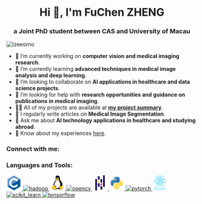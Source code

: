 <h1 align="center">Hi 👋, I'm FuChen ZHENG</h1>
<h3 align="center">a Joint PhD student between CAS and University of Macau</h3>

<p align="left"> <img src="https://komarev.com/ghpvc/?username=lzeeorno&label=Profile%20views&color=0e75b6&style=flat" alt="lzeeorno" /> </p>

- 🔭 I’m currently working on **computer vision and medical imaging research**.
- 🌱 I’m currently learning **advanced techniques in medical image analysis and deep learning**.
- 👯 I’m looking to collaborate on **AI applications in healthcare and data science projects**.
- 🤝 I’m looking for help with **research opportunities and guidance on publications in medical imaging**.
- 👨‍💻 All of my projects are available at **[my project summary](https://www.yuque.com/docs/share/5c3ef2a1-cdca-4cd9-8def-aeafb2810c3a?#)**.
- 📝 I regularly write articles on **Medical Image Segmentation**.
- 💬 Ask me about **AI technology applications in healthcare and studying abroad**.
- 📄 Know about my experiences [here](https://maimai.cn/profile/detail?dstu=236066636).

<h3 align="left">Connect with me:</h3>
<p align="left">
   <!-- Add your social media links or email here -->
</p>

<h3 align="left">Languages and Tools:</h3>
<p align="left"> 
   <a href="https://www.cprogramming.com/" target="_blank" rel="noreferrer"> <img src="https://raw.githubusercontent.com/devicons/devicon/master/icons/c/c-original.svg" alt="c" width="40" height="40"/> </a> 
   <a href="https://hadoop.apache.org/" target="_blank" rel="noreferrer"> <img src="https://www.vectorlogo.zone/logos/apache_hadoop/apache_hadoop-icon.svg" alt="hadoop" width="40" height="40"/> </a> 
   <a href="https://www.linux.org/" target="_blank" rel="noreferrer"> <img src="https://raw.githubusercontent.com/devicons/devicon/master/icons/linux/linux-original.svg" alt="linux" width="40" height="40"/> </a> 
   <a href="https://opencv.org/" target="_blank" rel="noreferrer"> <img src="https://www.vectorlogo.zone/logos/opencv/opencv-icon.svg" alt="opencv" width="40" height="40"/> </a> 
   <a href="https://pandas.pydata.org/" target="_blank" rel="noreferrer"> <img src="https://raw.githubusercontent.com/devicons/devicon/2ae2a900d2f041da66e950e4d48052658d850630/icons/pandas/pandas-original.svg" alt="pandas" width="40" height="40"/> </a> 
   <a href="https://www.python.org" target="_blank" rel="noreferrer"> <img src="https://raw.githubusercontent.com/devicons/devicon/master/icons/python/python-original.svg" alt="python" width="40" height="40"/> </a> 
   <a href="https://pytorch.org/" target="_blank" rel="noreferrer"> <img src="https://www.vectorlogo.zone/logos/pytorch/pytorch-icon.svg" alt="pytorch" width="40" height="40"/> </a> 
   <a href="https://reactjs.org/" target="_blank" rel="noreferrer"> <img src="https://raw.githubusercontent.com/devicons/devicon/master/icons/react/react-original-wordmark.svg" alt="react" width="40" height="40"/> </a> 
   <a href="https://scikit-learn.org/" target="_blank" rel="noreferrer"> <img src="https://upload.wikimedia.org/wikipedia/commons/0/05/Scikit_learn_logo_small.svg" alt="scikit_learn" width="40" height="40"/> </a> 
   <a href="https://www.tensorflow.org" target="_blank" rel="noreferrer"> <img src="https://www.vectorlogo.zone/logos/tensorflow/tensorflow-icon.svg" alt="tensorflow" width="40" height="40"/> </a> 
</p>


